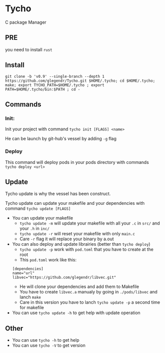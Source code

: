 # Tycho
C package Manager

## PRE

you need to install `rust`

## Install

`git clone -b 'v0.9' --single-branch --depth 1 https://github.com/glegendr/Tycho.git $HOME/.tycho; cd $HOME/.tycho; make; export TYCHO_PATH=$HOME/.tycho ; export PATH=$HOME/.tycho/bin:$PATH ; cd -`

## Commands
### Init: 
Init your project with command `tycho init [FLAGS] <name>`

He can be launch by git-hub's vessel by adding `-g` flag

### Deploy
This command will deploy pods in your pods directory with commands `tycho deploy <url>`

## Update
Tycho update is why the vessel has been construct.

Tycho update can update your makefile and your dependencies with command `tycho update [FLAGS]`

* You can update your makefile
     * `tycho update -m` will update your makefile with all your `.c` in `src/` and your `.h` in `inc/`
     * `tycho update -r` will reset your makefile with only `main.c`
     * Care `-r` flag it will replace your binary by a.out
* You can also deploy and update librairies (better than `tycho deploy`)
     * `tycho update -p` work with `pod.toml` that you have to create at the root
     * This `pod.toml` work like this:
     ```
     [dependencies]
     name="url"
     libvec="https://github.com/glegendr/libvec.git"
     ```
     * He will clone your dependencies and add them to Makefile
     * You have to create `libvec.a` manualy by going in `./pods/libvec` and lanch `make`
     * Care in this version you have to lanch `tycho update -p` a second time for makefile
 * You can use `tycho update -h` to get help with update operation
## Other
* You can use `tycho -h` to get help
* You can use `tycho -V` to get version
